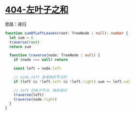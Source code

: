 # [404-左叶子之和](https://leetcode-cn.com/problems/sum-of-left-leaves/)

思路：递归

```ts
function sumOfLeftLeaves(root: TreeNode | null): number {
  let sum = 0
  traverse(root)
  return sum

  function traverse(node: TreeNode | null) {
    if (node === null) return

    const left = node.left

    // node.left 是单独的节点时
    if (left && !left.left && !left.right) sum += left.val

    // left 仍有子节点，继续递归
    traverse(left)
    traverse(node.right)
  }
}
```
